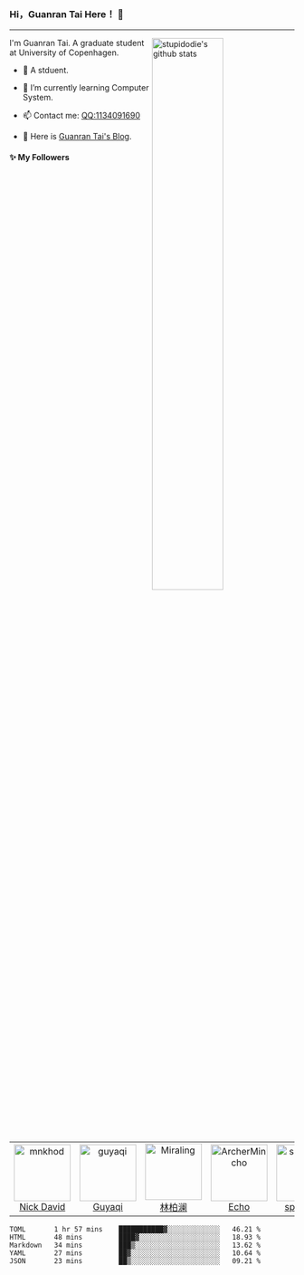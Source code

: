 ### Hi，Guanran Tai Here！ 👋

------

<!--
**stupidodie/stupidodie** is a ✨ _special_ ✨ repository because its `README.md` (this file) appears on your GitHub profile.

Here are some ideas to get you started:

- 🔭 I’m currently working on ...
- 🌱 I’m currently learning ...
- 👯 I’m looking to collaborate on ...
- 🤔 I’m looking for help with ...
- 💬 Ask me about ...
- 📫 How to reach me: ...
- 😄 Pronouns: ...
- ⚡ Fun fact: ...
-->
<img align="right" alt="stupidodie's github stats" width="50%" src="https://github-readme-stats.vercel.app/api?username=stupidodie&show_icons=true">

I'm Guanran Tai. A graduate student at University of Copenhagen.

- 🔭 A stduent.

- 🌱 I’m currently learning Computer System.

- 📫 Contact me: [QQ:1134091690](http://wpa.qq.com/msgrd?v=3&uin=1134091690&site=qq&menu=yes)

- 🤔 Here is [Guanran Tai's Blog](https://stupidodie.github.io).

#### :sparkles: My Followers

<!--START_SECTION:top-followers-->
<table>
  <tr>
    <td align="center">
      <a href="https://github.com/mnkhod">
        <img src="https://avatars2.githubusercontent.com/u/46494779" width="100px;" alt="mnkhod"/>
      </a>
      <br />
      <a href="https://github.com/mnkhod">Nick David</a>
    </td>
    <td align="center">
      <a href="https://github.com/guyaqi">
        <img src="https://avatars2.githubusercontent.com/u/26341682" width="100px;" alt="guyaqi"/>
      </a>
      <br />
      <a href="https://github.com/guyaqi">Guyaqi</a>
    </td>
    <td align="center">
      <a href="https://github.com/Miraling">
        <img src="https://avatars2.githubusercontent.com/u/46867770" width="100px;" alt="Miraling"/>
      </a>
      <br />
      <a href="https://github.com/Miraling">林柏澜</a>
    </td>
    <td align="center">
      <a href="https://github.com/ArcherMincho">
        <img src="https://avatars2.githubusercontent.com/u/43512045" width="100px;" alt="ArcherMincho"/>
      </a>
      <br />
      <a href="https://github.com/ArcherMincho">Echo</a>
    </td>
    <td align="center">
      <a href="https://github.com/spking11">
        <img src="https://avatars2.githubusercontent.com/u/52597061" width="100px;" alt="spking11"/>
      </a>
      <br />
      <a href="https://github.com/spking11">spking11</a>
    </td>
  </tr>
</table>
<!--END_SECTION:top-followers-->

<!--START_SECTION:waka-->
```text
TOML       1 hr 57 mins    ███████████▓░░░░░░░░░░░░░   46.21 % 
HTML       48 mins         ████▓░░░░░░░░░░░░░░░░░░░░   18.93 % 
Markdown   34 mins         ███▒░░░░░░░░░░░░░░░░░░░░░   13.62 % 
YAML       27 mins         ██▓░░░░░░░░░░░░░░░░░░░░░░   10.64 % 
JSON       23 mins         ██▒░░░░░░░░░░░░░░░░░░░░░░   09.21 % 
```
<!--END_SECTION:waka-->
